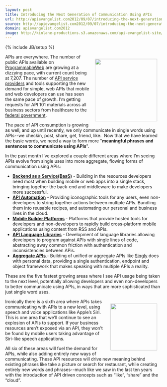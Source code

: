 ```yaml
---
layout: post
title: Introducing the Next Generation of Communication Using APIs
url: http://apievangelist.com2012/09/07/introducing-the-next-generation-of-communication-using-apis/
source: http://apievangelist.com2012/09/07/introducing-the-next-generation-of-communication-using-apis/
domain: apievangelist.com2012
image: http://kinlane-productions.s3.amazonaws.com/api-evangelist-site/blog/singly-tiggzi-cloudmine-webshell-ifttt.png
---
```

{% include JB/setup %}
<p><img style="padding: 15px;" src="https://s3.amazonaws.com/kinlane-productions/api-evangelist/singly-tiggzi-cloudmine-webshell-ifttt.png" alt="" width="200 " align="right" /></p>
<p>APIs are everywhere.  The number of public APIs available on <a href="http://www.programmableweb.com">ProgrammableWeb</a> are growing at a dizzying pace, with current count being at 7,207.  The number of <a title="API Service Providers" href="http://apievangelist.com/2012/06/15/api-service-provider-roundup-for-2012/">API service providers</a> and tools supporting the new demand for simple, web APIs that mobile and web developers can use has seen the same pace of growth.  I&rsquo;m getting requests for API 101 materials across all business sectors from healthcare to the <a title="federal government" href="/federal_government.php">federal government</a>.</p>
<p>The pace of API consumption is growing as well, and up until recently, we only communicate in single words using APIs--we checkin, post, share, get, friend, like. &nbsp;Now that we have learned the basic words, we need a way to form more "<strong>meaningful&nbsp;phrases and sentences to communicate using APIs</strong>".</p>
<p>In the past month I&rsquo;ve explored a couple different areas where I&rsquo;m seeing APIs evolve from single uses into more aggregate, flowing forms of communication using APIs:</p>
<ul class="mainlist">
<li><strong><a title="Backend as a Service (BaaS)" href="http://apievangelist.com/2012/08/22/mobile-backend-as-a-service-roundup-and-the-future-of-web-apis/">Backend as a Service(BaaS)</a></strong> - Building in the resources developers need most when building mobile or web apps into a single stack, bringing together the back-end and middleware to make developers more successful.</li>
<li><strong><a title="API Automation" href="http://apievangelist.com/2012/08/21/api-automation-platforms/">API Automation</a></strong> - Providing iconographic tools for any users, even non-developers to string together actions between multiple APIs.  Bundling them into reusable recipes, and automating our personal and business lives in the cloud.</li>
<li><strong><a title="Mobile Builder Platforms" href="http://apievangelist.com/2012/09/04/mobile-application-builder-platforms/">Mobile Builder Platforms</a> </strong>- Platforms that provide hosted tools for developers and non-developers to rapidly build cross-platform mobile applications using content from RSS and APIs.</li>
<li><strong><a title="API Language Libraries" href="http://apievangelist.com/2012/09/06/the-next-generation-of-api-programming-using-temboo-and-webshell/">API Language Libraries</a></strong> - Development of language libraries allowing developers to program against APIs with single lines of code, abstracting away common friction with authentication and inconsistencies between APis.</li>
<li><a title="Aggregate API" href="http://apievangelist.com/2012/07/18/a-unified-interface-for-social-apis-with-singly/"><strong>Aggregate APIs</strong>&nbsp;</a>- Building of unified or aggregate APIs like <a href="https://www.singly.com">Singly</a> does with personal data, providing a single authentication, endpoint and object framework that makes speaking with multiple APIs a reality.</li>
</ul>
<p>These are the five fastest growing areas where I see API usage being taken to the next level, potentially allowing developers and even non-developers to better communicate using APIs, in ways that are more sophisticated than just single word uses.</p>
<p><img style="padding: 15px;" src="https://s3.amazonaws.com/kinlane-productions/api-evangelist/communicate-in-new-ways.jpeg" alt="" width="150" align="right" /></p>
<p>Ironically there is a sixth area where APIs takes communicating with APIs to a new level, using speech and voice applications like Apple&rsquo;s Siri. This is one area that we&rsquo;ll continue to see an explosion of APIs to support.  If your business resources aren&rsquo;t exposed via an API, they won&rsquo;t be found by mobile users taking advantage of Siri-like speech applications.</p>
<p>All six of these areas will fuel the demand for APIs, while also adding entirely new ways of communicating.  These API resources will drive new meaning behind existing phrases like take a picture or search for restaurant, while creating entirely new words and phrases--much like we saw in the last ten years with the introduction of API driven concepts such as &ldquo;like&rdquo;, &ldquo;share&rdquo; and the &ldquo;cloud&rdquo;.</p>
